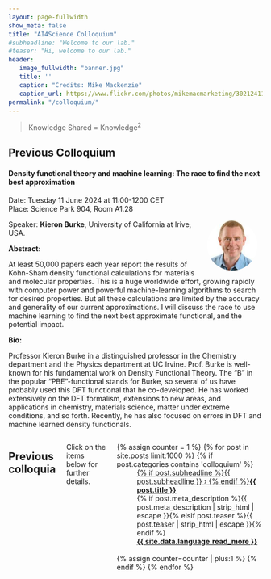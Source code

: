 ```yaml
---
layout: page-fullwidth 
show_meta: false
title: "AI4Science Colloquium"
#subheadline: "Welcome to our lab."
#teaser: "Hi, welcome to our lab."
header:
   image_fullwidth: "banner.jpg"
   title: ''
   caption: "Credits: Mike Mackenzie"
   caption_url: https://www.flickr.com/photos/mikemacmarketing/30212411048
permalink: "/colloquium/"
---
```

> Knowledge Shared = Knowledge<sup>2</sup>


## Previous Colloquium

#### Density functional theory and machine learning:  The race to find the next best approximation

Date: Tuesday 11 June 2024 at 11:00-1200 CET <br/>
Place: Science Park 904,  Room A1.28

<img src="../people/KieronBurke.png"
     alt="Kieron Burke"
     width="100"
     style="float: right; margin-right: 10px; border-radius:50%;" />

Speaker: **Kieron Burke**, University of California at Irive, USA.

**Abstract:** <br/>

At least 50,000 papers each year report the results of Kohn-Sham density functional calculations for
materials and molecular properties.  This is a huge worldwide effort, growing rapidly with computer
power and powerful machine-learning algorithms to search for desired properties.   But all these
calculations are limited by the accuracy and generality of our current approximations.
I will discuss the race to use machine learning to find the next best approximate functional, and the
potential impact.

**Bio:** <br/>

Professor Kieron Burke in a distinguished professor in the Chemistry
department and the Physics department at UC Irvine. Prof. Burke is
well-known for his fundamental work on Density Functional Theory. The
“B” in the popular “PBE”-functional stands for Burke, so several of us
have probably used this DFT functional that he co-developed. He has
worked extensively on the DFT formalism, extensions to new areas, and
applications in chemistry, materials science, matter under extreme
conditions, and so forth. Recently, he has also focused on errors in
DFT and machine learned density functionals. 




<div id="blog-index" class="row">
	<div class="small-12 columns t30">
	  <h2 id="archive">Previous colloquia</h2>
	  <p>Click on the items below for further details.</p>
		<dl class="accordion" data-accordion>
			{% assign counter = 1 %}
		        {% for post in site.posts limit:1000 %}
		        {% if post.categories contains 'colloquium' %}
			<dd class="accordion-navigation">
			<a href="#panel{{ counter }}"><span class="iconfont"></span> {% if post.subheadline %}{{ post.subheadline }} › {% endif %}<strong>{{ post.title }}</strong></a>
				<div id="panel{{ counter }}" class="content">
					{% if post.meta_description %}{{ post.meta_description | strip_html | escape }}{% elsif post.teaser %}{{ post.teaser | strip_html | escape }}{% endif %}
					<a href="{{ site.url }}{{ site.baseurl }}{{ post.url }}" title="Read {{ post.title | escape_once }}"><br><strong>{{ site.data.language.read_more }}</strong></a><br><br>
				</div>
			</dd>
			{% assign counter=counter | plus:1 %}
			{% endif %}
			{% endfor %}
		</dl>
	</div><!-- /.small-12.columns -->
</div><!-- /.row -->

[1]: https://bereau.group/
[2]: /blog/
[9]: /contact/
[3]:https://github.com/undark-lab/swyft
[4]:https://arxiv.org/abs/2011.13951
[5]:http://www.mathben.com/
[6]:https://pubs.acs.org/doi/10.1021/acs.jctc.0c00981
[7]:https://github.com/Ensing-Laboratory/FABULOUS
[8]:www.evozyne.com
[10]:https://arxiv.org/abs/2002.07467
[11]:https://arxiv.org/abs/2206.05032
[12]:https://arxiv.org/abs/2202.13415

